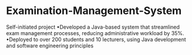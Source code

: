# Examination-Management-System
Self-initiated project •Developed a Java-based system that streamlined exam management processes, reducing administrative workload by 35%. •Deployed to over 200 students and 10 lecturers, using Java development and software engineering principles
